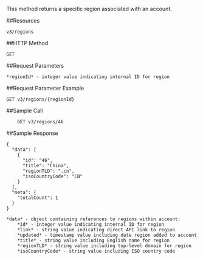 This method returns a specific region associated with an account.

##Resources

	v3/regions

##HTTP Method

	GET

##Request Parameters

	*regionId* - integer value indicating internal ID for region

##Request Parameter Example

	GET	v3/regions/{regionId}

##Sample Call
```
	GET	v3/regions/46
```

##Sample Response
```
{
  "data": [
    {
      "id": "46",
      "title": "China",
      "regionTLD": ".cn",
      "isoCountryCode": "CN"
    }
  ],
  "meta": {
    "totalCount": 1
  }
}
```

	*data* - object containing references to regions within account:
		*id* - integer value indicating internal ID for region
		*link* - string value indicating direct API link to region
		*updated* - timestamp value including date region added to account
		*title* - string value including English name for region
		*regionTLD* - string value including top-level domain for region
		*isoCountryCode* - string value including ISO country code
